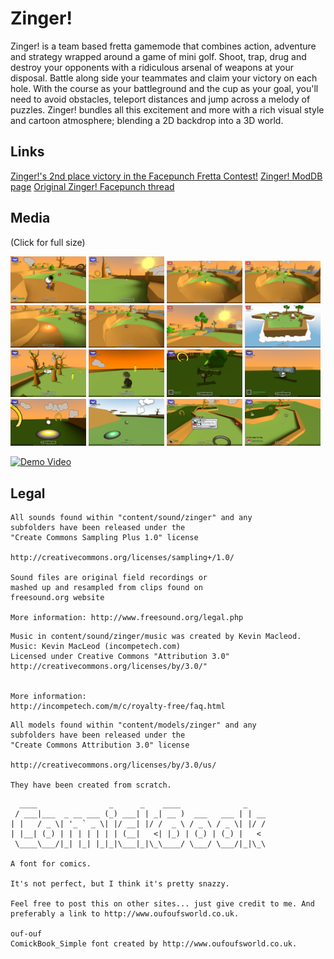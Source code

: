 Zinger!
======

Zinger! is a team based fretta gamemode that combines action, adventure and strategy wrapped around a game of mini golf. Shoot, trap, drug and destroy your opponents with a ridiculous arsenal of weapons at your disposal. Battle along side your teammates and claim your victory on each hole. With the course as your battleground and the cup as your goal, you'll need to avoid obstacles, teleport distances and jump across a melody of puzzles. Zinger! bundles all this excitement and more with a rich visual style and cartoon atmosphere; blending a 2D backdrop into a 3D world.

## Links
[Zinger!'s 2nd place victory in the Facepunch Fretta Contest!](http://web.archive.org/web/20110710215632/http://frettacontest.facepunchstudios.com/)
[Zinger! ModDB page](http://www.moddb.com/mods/zinger)
[Original Zinger! Facepunch thread](http://facepunch.com/showthread.php?t=544410)

## Media
(Click for full size)

<a href="backgrounds/zinger_01.jpg?raw=true"><img src="backgrounds/zinger_01.jpg" width="24%" ></a>
<a href="backgrounds/zinger_02.jpg?raw=true"><img src="backgrounds/zinger_02.jpg" width="24%" ></a>
<a href="backgrounds/zinger_03.jpg?raw=true"><img src="backgrounds/zinger_03.jpg" width="24%" ></a>
<a href="backgrounds/zinger_04.jpg?raw=true"><img src="backgrounds/zinger_04.jpg" width="24%" ></a>
<a href="backgrounds/zinger_05.jpg?raw=true"><img src="backgrounds/zinger_05.jpg" width="24%" ></a>
<a href="backgrounds/zinger_06.jpg?raw=true"><img src="backgrounds/zinger_06.jpg" width="24%" ></a>
<a href="backgrounds/zinger_07.jpg?raw=true"><img src="backgrounds/zinger_07.jpg" width="24%" ></a>
<a href="backgrounds/zinger_08.jpg?raw=true"><img src="backgrounds/zinger_08.jpg" width="24%" ></a>
<a href="backgrounds/zinger_09.jpg?raw=true"><img src="backgrounds/zinger_09.jpg" width="24%" ></a>
<a href="backgrounds/zinger_10.jpg?raw=true"><img src="backgrounds/zinger_10.jpg" width="24%" ></a>
<a href="backgrounds/zinger_11.jpg?raw=true"><img src="backgrounds/zinger_11.jpg" width="24%" ></a>
<a href="backgrounds/zinger_12.jpg?raw=true"><img src="backgrounds/zinger_12.jpg" width="24%" ></a>
<a href="backgrounds/zinger_13.jpg?raw=true"><img src="backgrounds/zinger_13.jpg" width="24%" ></a>
<a href="backgrounds/zinger_14.jpg?raw=true"><img src="backgrounds/zinger_14.jpg" width="24%" ></a>
<a href="backgrounds/zinger_15.jpg?raw=true"><img src="backgrounds/zinger_15.jpg" width="24%" ></a>
<a href="backgrounds/zinger_16.jpg?raw=true"><img src="backgrounds/zinger_16.jpg" width="24%" ></a>

[![Demo Video](http://img.youtube.com/vi/XtSgjyyvHvw/0.jpg)](http://www.youtube.com/watch?v=XtSgjyyvHvw)

## Legal
```
All sounds found within "content/sound/zinger" and any
subfolders have been released under the
"Create Commons Sampling Plus 1.0" license

http://creativecommons.org/licenses/sampling+/1.0/

Sound files are original field recordings or
mashed up and resampled from clips found on
freesound.org website

More information: http://www.freesound.org/legal.php
```
```
Music in content/sound/zinger/music was created by Kevin Macleod.
Music: Kevin MacLeod (incompetech.com)
Licensed under Creative Commons "Attribution 3.0"
http://creativecommons.org/licenses/by/3.0/"


More information:
http://incompetech.com/m/c/royalty-free/faq.html
```
```
All models found within "content/models/zinger" and any
subfolders have been released under the
"Create Commons Attribution 3.0" license

http://creativecommons.org/licenses/by/3.0/us/

They have been created from scratch.
```
```
  ____                _      _    ____              _
 / ___|___  _ __ ___ (_) ___| | _| __ )  ___   ___ | | __
| |   / _ \| '_ ` _ \| |/ __| |/ /  _ \ / _ \ / _ \| |/ /
| |__| (_) | | | | | | | (__|   <| |_) | (_) | (_) |   <
 \____\___/|_| |_| |_|_|\___|_|\_\____/ \___/ \___/|_|\_\

A font for comics.

It's not perfect, but I think it's pretty snazzy.

Feel free to post this on other sites... just give credit to me. And preferably a link to http://www.oufoufsworld.co.uk.

ouf-ouf
ComickBook_Simple font created by http://www.oufoufsworld.co.uk.
```
